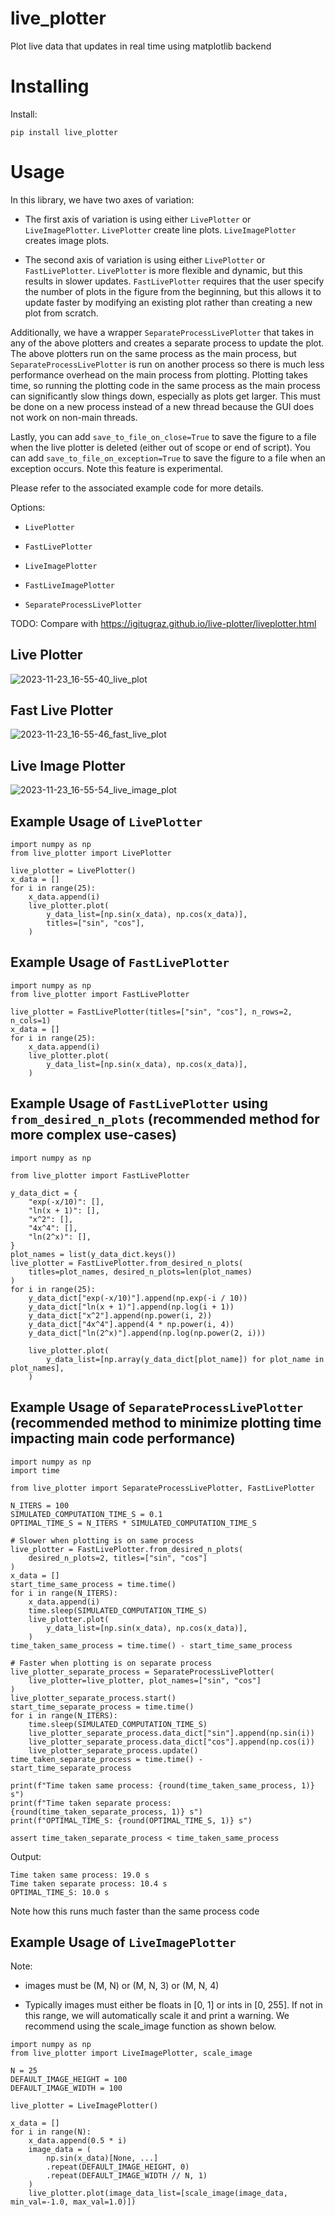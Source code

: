 # live_plotter

Plot live data that updates in real time using matplotlib backend

# Installing

Install:

```
pip install live_plotter
```

# Usage

In this library, we have two axes of variation:

* The first axis of variation is using either `LivePlotter` or `LiveImagePlotter`. `LivePlotter` create line plots. `LiveImagePlotter` creates image plots.

* The second axis of variation is using either `LivePlotter` or `FastLivePlotter`. `LivePlotter` is more flexible and dynamic, but this results in slower updates. `FastLivePlotter` requires that the user specify the number of plots in the figure from the beginning, but this allows it to update faster by modifying an existing plot rather than creating a new plot from scratch.

Additionally, we have a wrapper `SeparateProcessLivePlotter` that takes in any of the above plotters and creates a separate process to update the plot. The above plotters run on the same process as the main process, but `SeparateProcessLivePlotter` is run on another process so there is much less performance overhead on the main process from plotting. Plotting takes time, so running the plotting code in the same process as the main process can significantly slow things down, especially as plots get larger. This must be done on a new process instead of a new thread because the GUI does not work on non-main threads.

Lastly, you can add `save_to_file_on_close=True` to save the figure to a file when the live plotter is deleted (either out of scope or end of script). You can add `save_to_file_on_exception=True` to save the figure to a file when an exception occurs. Note this feature is experimental.

Please refer to the associated example code for more details.

Options:

- `LivePlotter`

- `FastLivePlotter`

- `LiveImagePlotter`

- `FastLiveImagePlotter`

- `SeparateProcessLivePlotter`

TODO: Compare with https://igitugraz.github.io/live-plotter/liveplotter.html

## Live Plotter

![2023-11-23_16-55-40_live_plot](https://github.com/tylerlum/live_plotter/assets/26510814/5481f062-743a-40f9-8e1a-31a2d8dee24e)

## Fast Live Plotter

![2023-11-23_16-55-46_fast_live_plot](https://github.com/tylerlum/live_plotter/assets/26510814/133093bc-6503-470d-b531-ab1b7948f13a)

## Live Image Plotter

![2023-11-23_16-55-54_live_image_plot](https://github.com/tylerlum/live_plotter/assets/26510814/6051c114-d537-4e1a-8889-34bc0c067fe5)

## Example Usage of `LivePlotter`

```
import numpy as np
from live_plotter import LivePlotter

live_plotter = LivePlotter()
x_data = []
for i in range(25):
    x_data.append(i)
    live_plotter.plot(
        y_data_list=[np.sin(x_data), np.cos(x_data)],
        titles=["sin", "cos"],
    )
```

## Example Usage of `FastLivePlotter`

```
import numpy as np
from live_plotter import FastLivePlotter

live_plotter = FastLivePlotter(titles=["sin", "cos"], n_rows=2, n_cols=1)
x_data = []
for i in range(25):
    x_data.append(i)
    live_plotter.plot(
        y_data_list=[np.sin(x_data), np.cos(x_data)],
    )
```

## Example Usage of `FastLivePlotter` using `from_desired_n_plots` (recommended method for more complex use-cases)

```
import numpy as np

from live_plotter import FastLivePlotter

y_data_dict = {
    "exp(-x/10)": [],
    "ln(x + 1)": [],
    "x^2": [],
    "4x^4": [],
    "ln(2^x)": [],
}
plot_names = list(y_data_dict.keys())
live_plotter = FastLivePlotter.from_desired_n_plots(
    titles=plot_names, desired_n_plots=len(plot_names)
)
for i in range(25):
    y_data_dict["exp(-x/10)"].append(np.exp(-i / 10))
    y_data_dict["ln(x + 1)"].append(np.log(i + 1))
    y_data_dict["x^2"].append(np.power(i, 2))
    y_data_dict["4x^4"].append(4 * np.power(i, 4))
    y_data_dict["ln(2^x)"].append(np.log(np.power(2, i)))

    live_plotter.plot(
        y_data_list=[np.array(y_data_dict[plot_name]) for plot_name in plot_names],
    )
```

## Example Usage of `SeparateProcessLivePlotter` (recommended method to minimize plotting time impacting main code performance)

```
import numpy as np
import time

from live_plotter import SeparateProcessLivePlotter, FastLivePlotter

N_ITERS = 100
SIMULATED_COMPUTATION_TIME_S = 0.1
OPTIMAL_TIME_S = N_ITERS * SIMULATED_COMPUTATION_TIME_S

# Slower when plotting is on same process
live_plotter = FastLivePlotter.from_desired_n_plots(
    desired_n_plots=2, titles=["sin", "cos"]
)
x_data = []
start_time_same_process = time.time()
for i in range(N_ITERS):
    x_data.append(i)
    time.sleep(SIMULATED_COMPUTATION_TIME_S)
    live_plotter.plot(
        y_data_list=[np.sin(x_data), np.cos(x_data)],
    )
time_taken_same_process = time.time() - start_time_same_process

# Faster when plotting is on separate process
live_plotter_separate_process = SeparateProcessLivePlotter(
    live_plotter=live_plotter, plot_names=["sin", "cos"]
)
live_plotter_separate_process.start()
start_time_separate_process = time.time()
for i in range(N_ITERS):
    time.sleep(SIMULATED_COMPUTATION_TIME_S)
    live_plotter_separate_process.data_dict["sin"].append(np.sin(i))
    live_plotter_separate_process.data_dict["cos"].append(np.cos(i))
    live_plotter_separate_process.update()
time_taken_separate_process = time.time() - start_time_separate_process

print(f"Time taken same process: {round(time_taken_same_process, 1)} s")
print(f"Time taken separate process: {round(time_taken_separate_process, 1)} s")
print(f"OPTIMAL_TIME_S: {round(OPTIMAL_TIME_S, 1)} s")

assert time_taken_separate_process < time_taken_same_process
```
Output:
```
Time taken same process: 19.0 s
Time taken separate process: 10.4 s
OPTIMAL_TIME_S: 10.0 s
```

Note how this runs much faster than the same process code

## Example Usage of `LiveImagePlotter`

Note:

* images must be (M, N) or (M, N, 3) or (M, N, 4)

* Typically images must either be floats in [0, 1] or ints in [0, 255]. If not in this range, we will automatically scale it and print a warning. We recommend using the scale_image function as shown below.

```
import numpy as np
from live_plotter import LiveImagePlotter, scale_image

N = 25
DEFAULT_IMAGE_HEIGHT = 100
DEFAULT_IMAGE_WIDTH = 100

live_plotter = LiveImagePlotter()

x_data = []
for i in range(N):
    x_data.append(0.5 * i)
    image_data = (
        np.sin(x_data)[None, ...]
        .repeat(DEFAULT_IMAGE_HEIGHT, 0)
        .repeat(DEFAULT_IMAGE_WIDTH // N, 1)
    )
    live_plotter.plot(image_data_list=[scale_image(image_data, min_val=-1.0, max_val=1.0)])
```

